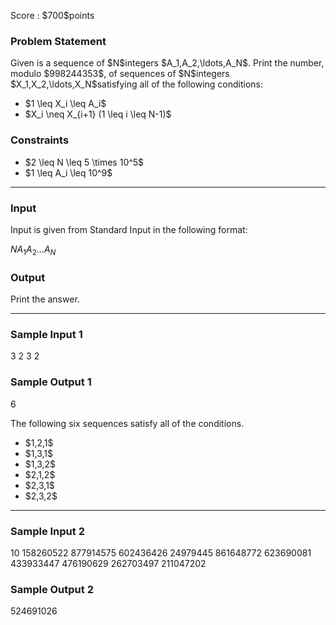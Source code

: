 
<div>

<span>

<span>

<p>
Score : $700$points
</p>

<div>

<section>

### **Problem Statement**

<p>
Given is a sequence of $N$integers $A_1,A_2,\ldots,A_N$. Print the number, modulo $998244353$, of sequences of $N$integers $X_1,X_2,\ldots,X_N$satisfying all of the following conditions:
</p>

<ul>

<li>
$1 \leq X_i \leq A_i$
</li>

<li>
$X_i \neq X_{i+1} (1 \leq i \leq N-1)$
</li>

</ul>

</section>

</div>

<div>

<section>

### **Constraints**

<ul>

<li>
$2 \leq N \leq 5 \times 10^5$
</li>

<li>
$1 \leq A_i \leq 10^9$
</li>

</ul>

</section>

</div>

---

<div>

<div>

<section>

### **Input**

<p>
Input is given from Standard Input in the following format:
</p>

<div>

$N$$A_1$$A_2$$\ldots$$A_N$
</div>

</section>

</div>

<div>

<section>

### **Output**

<p>
Print the answer.
</p>

</section>

</div>

</div>

---

<div>

<section>

### **Sample Input 1**

<div>

3
2 3 2

</div>

</section>

</div>

<div>

<section>

### **Sample Output 1**

<div>

6

</div>

<p>
The following six sequences satisfy all of the conditions.
</p>

<ul>

<li>
$1,2,1$
</li>

<li>
$1,3,1$
</li>

<li>
$1,3,2$
</li>

<li>
$2,1,2$
</li>

<li>
$2,3,1$
</li>

<li>
$2,3,2$
</li>

</ul>

</section>

</div>

---

<div>

<section>

### **Sample Input 2**

<div>

10
158260522 877914575 602436426 24979445 861648772 623690081 433933447 476190629 262703497 211047202

</div>

</section>

</div>

<div>

<section>

### **Sample Output 2**

<div>

524691026

</div>

</section>

</div>

</span>

</span>

</div>
